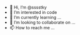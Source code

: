 - 👋 Hi, I’m @sssstky
- 👀 I’m interested in code
- 🌱 I’m currently learning ...
- 💞️ I’m looking to collaborate on ...
- 📫 How to reach me ...

<!---
sssstky/sssstky is a ✨ special ✨ repository because its `README.md` (this file) appears on your GitHub profile.
You can click the Preview link to take a look at your changes.
--->
